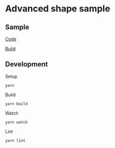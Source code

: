 # Advanced shape sample

## Sample
[Code](src/index.ts)

[Build](https://superman2211.github.io/jeng/samples/shape-advanced/build/)

## Development
Setup
```shell
yarn
```
Build
```shell
yarn build
```
Watch
```shell
yarn watch
```
Lint
```shell
yarn lint
```

